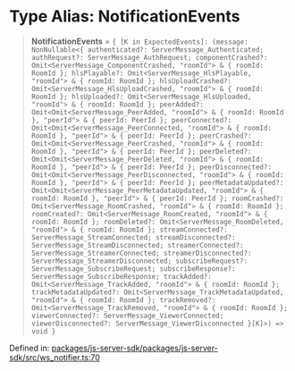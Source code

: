 # Type Alias: NotificationEvents

> **NotificationEvents** = `{ [K in ExpectedEvents]: (message: NonNullable<{ authenticated?: ServerMessage_Authenticated; authRequest?: ServerMessage_AuthRequest; componentCrashed?: Omit<ServerMessage_ComponentCrashed, "roomId"> & { roomId: RoomId }; hlsPlayable?: Omit<ServerMessage_HlsPlayable, "roomId"> & { roomId: RoomId }; hlsUploadCrashed?: Omit<ServerMessage_HlsUploadCrashed, "roomId"> & { roomId: RoomId }; hlsUploaded?: Omit<ServerMessage_HlsUploaded, "roomId"> & { roomId: RoomId }; peerAdded?: Omit<Omit<ServerMessage_PeerAdded, "roomId"> & { roomId: RoomId }, "peerId"> & { peerId: PeerId }; peerConnected?: Omit<Omit<ServerMessage_PeerConnected, "roomId"> & { roomId: RoomId }, "peerId"> & { peerId: PeerId }; peerCrashed?: Omit<Omit<ServerMessage_PeerCrashed, "roomId"> & { roomId: RoomId }, "peerId"> & { peerId: PeerId }; peerDeleted?: Omit<Omit<ServerMessage_PeerDeleted, "roomId"> & { roomId: RoomId }, "peerId"> & { peerId: PeerId }; peerDisconnected?: Omit<Omit<ServerMessage_PeerDisconnected, "roomId"> & { roomId: RoomId }, "peerId"> & { peerId: PeerId }; peerMetadataUpdated?: Omit<Omit<ServerMessage_PeerMetadataUpdated, "roomId"> & { roomId: RoomId }, "peerId"> & { peerId: PeerId }; roomCrashed?: Omit<ServerMessage_RoomCrashed, "roomId"> & { roomId: RoomId }; roomCreated?: Omit<ServerMessage_RoomCreated, "roomId"> & { roomId: RoomId }; roomDeleted?: Omit<ServerMessage_RoomDeleted, "roomId"> & { roomId: RoomId }; streamConnected?: ServerMessage_StreamConnected; streamDisconnected?: ServerMessage_StreamDisconnected; streamerConnected?: ServerMessage_StreamerConnected; streamerDisconnected?: ServerMessage_StreamerDisconnected; subscribeRequest?: ServerMessage_SubscribeRequest; subscribeResponse?: ServerMessage_SubscribeResponse; trackAdded?: Omit<ServerMessage_TrackAdded, "roomId"> & { roomId: RoomId }; trackMetadataUpdated?: Omit<ServerMessage_TrackMetadataUpdated, "roomId"> & { roomId: RoomId }; trackRemoved?: Omit<ServerMessage_TrackRemoved, "roomId"> & { roomId: RoomId }; viewerConnected?: ServerMessage_ViewerConnected; viewerDisconnected?: ServerMessage_ViewerDisconnected }[K]>) => void }`

Defined in: [packages/js-server-sdk/packages/js-server-sdk/src/ws\_notifier.ts:70](https://github.com/fishjam-cloud/js-server-sdk/blob/47c214593e589512a3ba31be9d92be66ca83da9a/packages/js-server-sdk/src/ws_notifier.ts#L70)

